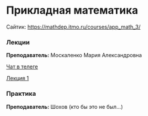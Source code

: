 # Прикладная математика		
Сайтик: https://mathdep.itmo.ru/courses/app_math_3/
### Лекции 

**Преподаватель:** Москаленко Мария Александровна 

[Чат в телеге](https://t.me/+sS5XOUPX1IxlZGVi)

[Лекция 1](https://drive.google.com/file/d/1P4GIJhxNyyqIniO-0h8p9_puW0ja4hLg/view?usp=sharing)  
### Практика

**Преподаватель:** Шохов (кто бы это не был...) 
